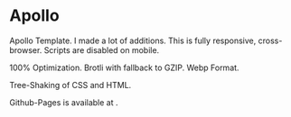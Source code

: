 # Apollo
Apollo Template.
I made a lot of additions.
This is fully responsive, cross-browser.
Scripts are disabled on mobile.

100% Optimization.
Brotli with fallback to GZIP.
Webp Format.

Tree-Shaking of CSS and HTML.

Github-Pages is available at .

